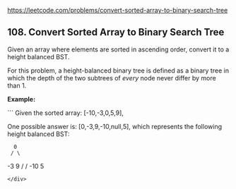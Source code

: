 https://leetcode.com/problems/convert-sorted-array-to-binary-search-tree

## 108. Convert Sorted Array to Binary Search Tree

<div><p>Given an array where elements are sorted in ascending order, convert it to a height balanced BST.</p>
<p>For this problem, a height-balanced binary tree is defined as a binary tree in which the depth of the two subtrees of <em>every</em> node never differ by more than 1.</p>
<p><strong>Example:</strong></p>
```
Given the sorted array: [-10,-3,0,5,9],

One possible answer is: [0,-3,9,-10,null,5], which represents the following height balanced BST:

      0
     / \
   -3   9
   /   /
 -10  5
 ```
</div>
